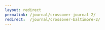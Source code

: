 ```yaml
---
layout: redirect
permalink: /journal/crossover-journal-2/
redirect:  /journal/crossover-baltimore-2/
---
```

